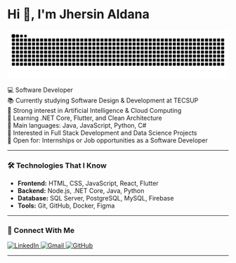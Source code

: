 # Hi 👋, I'm Jhersin Aldana  

![snake gif](https://github.com/jhersinAldana19/jhersinAldana19/blob/output/github-contribution-grid-snake.svg)

💻 Software Developer  
📚 Currently studying Software Design & Development at TECSUP  
📝 Strong interest in Artificial Intelligence & Cloud Computing  
🌱 Learning .NET Core, Flutter, and Clean Architecture  
🌟 Main languages: Java, JavaScript, Python, C#  
🚩 Interested in Full Stack Development and Data Science Projects  
🤔 Open for: Internships or Job opportunities as a Software Developer  

---

### 🛠️ Technologies That I Know
- **Frontend:** HTML, CSS, JavaScript, React, Flutter  
- **Backend:** Node.js, .NET Core, Java, Python  
- **Database:** SQL Server, PostgreSQL, MySQL, Firebase  
- **Tools:** Git, GitHub, Docker, Figma  

---

### 🤝 Connect With Me
<p align="left">
  <a href="https://www.linkedin.com/in/jhersin-aldana" target="_blank">
    <img src="https://img.shields.io/badge/LinkedIn-blue?logo=linkedin&logoColor=white" alt="LinkedIn"/>
  </a>
  <a href="mailto:jhersin.aldana.v@gmail.com">
    <img src="https://img.shields.io/badge/Gmail-red?logo=gmail&logoColor=white" alt="Gmail"/>
  </a>
  <a href="https://github.com/jhersinAldana19" target="_blank">
    <img src="https://img.shields.io/badge/GitHub-black?logo=github&logoColor=white" alt="GitHub"/>
  </a>
</p>

---
